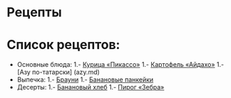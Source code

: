 # Рецепты


# Список рецептов:

- Основные блюда:
	1.- [Курица «Пикассо»](picasso.md)
	1.- [Картофель «Айдахо»](aidaho.md)
	1.- [Азу по-татарски] (azy.md)
- Выпечка:
	1.- [Брауни](brownie.md)
	1.- [Банановые панкейки](banana.md)
- Десерты:
	1.- [Банановый хлеб](banana.md)
	1.- [Пирог «Зебра»](zebra.md)
	

